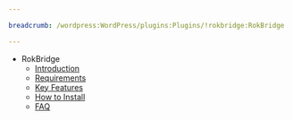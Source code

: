 ```yaml
---

breadcrumb: /wordpress:WordPress/plugins:Plugins/!rokbridge:RokBridge

---
```


* RokBridge
    * [Introduction]()
    * [Requirements](INDEX.md#requirements)
    * [Key Features](INDEX.md#key-features)
    * [How to Install](INDEX.md#how-to-install)
    * [FAQ](faq.md)